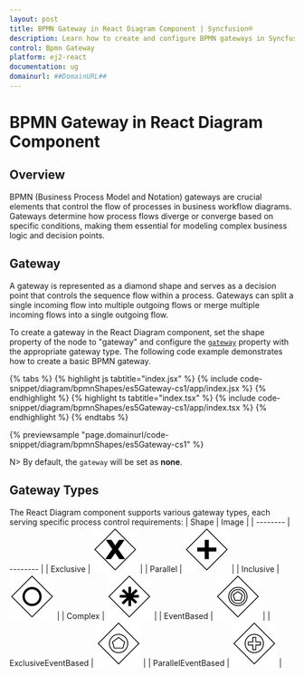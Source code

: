 ```yaml
---
layout: post
title: BPMN Gateway in React Diagram Component | Syncfusion®
description: Learn how to create and configure BPMN gateways in Syncfusion React Diagram Component to control process flows with various gateway types.
control: Bpmn Gateway 
platform: ej2-react
documentation: ug
domainurl: ##DomainURL##
---
```

# BPMN Gateway in React Diagram Component

## Overview

BPMN (Business Process Model and Notation) gateways are crucial elements that control the flow of processes in business workflow diagrams. Gateways determine how process flows diverge or converge based on specific conditions, making them essential for modeling complex business logic and decision points.

## Gateway

A gateway is represented as a diamond shape and serves as a decision point that controls the sequence flow within a process. Gateways can split a single incoming flow into multiple outgoing flows or merge multiple incoming flows into a single outgoing flow.

To create a gateway in the React Diagram component, set the shape property of the node to "gateway" and configure the [`gateway`](https://ej2.syncfusion.com/react/documentation/api/diagram/bpmnGateways) property with the appropriate gateway type. The following code example demonstrates how to create a basic BPMN gateway.

{% tabs %}
{% highlight js tabtitle="index.jsx" %}
{% include code-snippet/diagram/bpmnShapes/es5Gateway-cs1/app/index.jsx %}
{% endhighlight %}
{% highlight ts tabtitle="index.tsx" %}
{% include code-snippet/diagram/bpmnShapes/es5Gateway-cs1/app/index.tsx %}
{% endhighlight %}
{% endtabs %}

 {% previewsample "page.domainurl/code-snippet/diagram/bpmnShapes/es5Gateway-cs1" %}

N> By default, the `gateway` will be set as **none**.

## Gateway Types

The React Diagram component supports various gateway types, each serving specific process control requirements:
| Shape | Image |
| -------- | -------- |
| Exclusive | ![Exclusive GateWay BPMN Shape](images/Exclusive.png) |
| Parallel | ![Parallel GateWay BPMN Shape](images/Parallel.png) |
| Inclusive | ![Inclusive GateWay BPMN Shape](images/Inclusive.png) |
| Complex | ![Complex GateWay BPMN Shape](images/Complex.png) |
| EventBased | ![EventBased GateWay BPMNShape](images/EventBased.png) |
| ExclusiveEventBased | ![Exclusive EventBased GateWay BPMN Shape](images/EEBased.png) |
| ParallelEventBased | ![Parallel EventBased GateWay BPMN Shape](images/PEBased.png) |